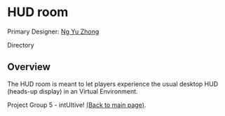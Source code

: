 # HUD room
Primary Designer: [Ng Yu Zhong](https://github.com/yuzhongng)

Directory

## Overview
The HUD room is meant to let players experience the usual desktop HUD (heads-up display) in an Virtual Environment. 


Project Group 5 - intUItive! [(Back to main page)](../README.md).